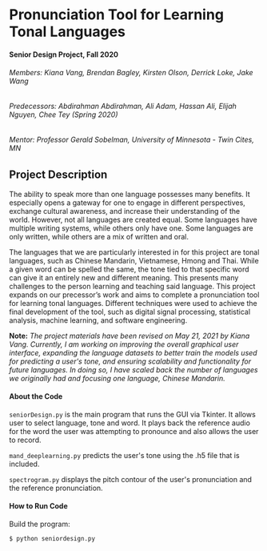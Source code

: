 # Pronunciation Tool for Learning Tonal Languages
#### Senior Design Project, Fall 2020

###### Members: Kiana Vang, Brendan Bagley, Kirsten Olson, Derrick Loke, Jake Wang
###### Predecessors: Abdirahman Abdirahman, Ali Adam, Hassan Ali, Elijah Nguyen, Chee Tey (Spring 2020)
###### Mentor: Professor Gerald Sobelman, University of Minnesota - Twin Cites, MN


## Project Description
The ability to speak more than one language possesses many benefits. It especially opens a gateway for one to engage in different perspectives, exchange cultural awareness, and increase their understanding of the world. However, not all languages are created equal. Some languages have multiple writing systems, while others only have one. Some languages are only written, while others are a mix of written and oral. 

The languages that we are particularly interested in for this project are tonal languages, such as Chinese Mandarin, Vietnamese, Hmong and Thai. While a given word can be spelled the same, the tone tied to that specific word can give it an entirely new and different meaning. This presents many challenges to the person learning and teaching said language. This project expands on our precessor’s work and aims to complete a pronunciation tool for learning tonal languages. Different techniques were used to achieve the final development of the tool, such as digital signal processing, statistical analysis, machine learning, and software engineering.

__Note:__ *The project materials have been revised on May 21, 2021 by Kiana Vang. Currently, I am working on improving the overall graphical user interface, expanding the language datasets to better train the models used for predicting a user's tone, and ensuring scalability and functionality for future languages. In doing so, I have scaled back the number of languages we originally had and focusing one language, Chinese Mandarin.*

#### About the Code
`seniorDesign.py` is the main program that runs the GUI via Tkinter. It allows user to select language, tone and word. It plays back the reference audio for the word the user was attempting to pronounce and also allows the user to record.

`mand_deeplearning.py` predicts the user's tone using the .h5 file that is included.

`spectrogram.py` displays the pitch contour of the user's pronunciation and the reference pronunciation. 

#### How to Run Code
Build the program:

    $ python seniordesign.py
